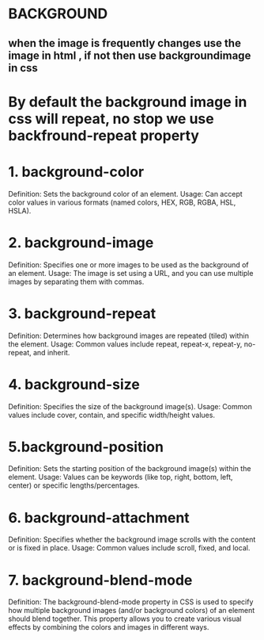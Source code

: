 # BACKGROUND


## when the image is frequently changes use the image in html , if not then use backgroundimage in css


# By default the background image in css will repeat, no stop we use backfround-repeat property


# 1. background-color
Definition: Sets the background color of an element.
Usage: Can accept color values in various formats (named colors, HEX, RGB, RGBA, HSL, HSLA).

# 2. background-image
Definition: Specifies one or more images to be used as the background of an element.
Usage: The image is set using a URL, and you can use multiple images by separating them with commas.


# 3. background-repeat
Definition: Determines how background images are repeated (tiled) within the element.
Usage: Common values include repeat, repeat-x, repeat-y, no-repeat, and inherit.


# 4. background-size
Definition: Specifies the size of the background image(s).
Usage: Common values include cover, contain, and specific width/height values.


# 5.background-position
Definition: Sets the starting position of the background image(s) within the element.
Usage: Values can be keywords (like top, right, bottom, left, center) or specific lengths/percentages.


# 6. background-attachment
Definition: Specifies whether the background image scrolls with the content or is fixed in place.
Usage: Common values include scroll, fixed, and local.



# 7. background-blend-mode
Definition: The background-blend-mode property in CSS is used to specify how multiple background images (and/or background colors) of an element should blend together. This property allows you to create various visual effects by combining the colors and images in different ways.